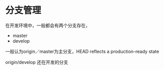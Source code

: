 # 分支管理

在开发环境中，一般都会有两个分支存在，

* master
* develop

一般认为origin／master为主分支，HEAD reflects a production-ready state

origin/develop 还在开发的分支


